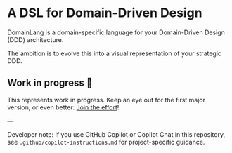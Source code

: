 # A DSL for Domain-Driven Design

DomainLang is a domain-specific language for your Domain-Driven Design (DDD) architecture.

The ambition is to evolve this into a visual representation of your strategic DDD.

## Work in progress 🚧

This represents work in progress. Keep an eye out for the first major version, or even better: [Join the effort](https://github.com/larsbaunwall/domainlang)!

—

Developer note: If you use GitHub Copilot or Copilot Chat in this repository, see `.github/copilot-instructions.md` for project-specific guidance.
